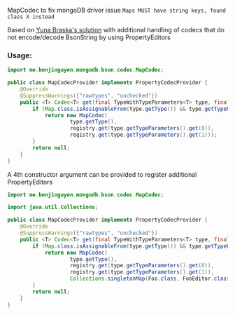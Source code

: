 MapCodec to fix mongoDB driver issue `Maps MUST have string keys, found class X instead`

Based on [Yuna Braska's solution](https://stackoverflow.com/a/67849755) with additional handling of codecs that do not encode/decode BsonString by using PropertyEditors

### Usage:

```java
import me.benjinguyen.mongodb.bson.codec.MapCodec;

public class MapCodecProvider implements PropertyCodecProvider {
    @Override
    @SuppressWarnings({"rawtypes", "unchecked"})
    public <T> Codec<T> get(final TypeWithTypeParameters<T> type, final PropertyCodecRegistry registry) {
        if (Map.class.isAssignableFrom(type.getType()) && type.getTypeParameters().size() == 2) {
            return new MapCodec(
                    type.getType(),
                    registry.get(type.getTypeParameters().get(0)),
                    registry.get(type.getTypeParameters().get(1)));
        }
        return null;
    }
}
```

A 4th constructor argument can be provided to register additional PropertyEditors

```java
import me.benjinguyen.mongodb.bson.codec.MapCodec;

import java.util.Collections;

public class MapCodecProvider implements PropertyCodecProvider {
    @Override
    @SuppressWarnings({"rawtypes", "unchecked"})
    public <T> Codec<T> get(final TypeWithTypeParameters<T> type, final PropertyCodecRegistry registry) {
        if (Map.class.isAssignableFrom(type.getType()) && type.getTypeParameters().size() == 2) {
            return new MapCodec(
                    type.getType(),
                    registry.get(type.getTypeParameters().get(0)),
                    registry.get(type.getTypeParameters().get(1)),
                    Collections.singletonMap(Foo.class, FooEditor.class));
        }
        return null;
    }
}
```
